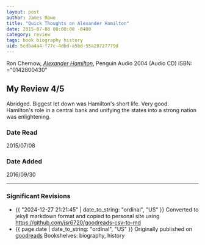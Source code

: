 ```yaml
---
layout: post
author: James Rowe
title: "Quick Thoughts on Alexander Hamilton"
date: 2015-07-08 00:00:00 -0400
category: review
tags: book biography history
uid: 5cdba4a4-f77c-4dbd-a5bd-55a28727779d
---
```


Ron Chernow, *[Alexander Hamilton](https://www.goodreads.com/book/show/944986)*,  Penguin Audio 2004 (Audio CD) ISBN: ="0142800430"

## My Review 4/5

Abridged. Biggest let down was Hamilton's short life. Very good.<br/>Hamilton's role in a central bank and unifying the states into a strong nation was enlightening.

### Date Read
2015/07/08

### Date Added
2016/09/30

---

### Significant Revisions

- {{ "2024-12-27 21:21:45" | date_to_string: "ordinal", "US" }} Converted to jekyll markdown format and copied to personal site using <https://github.com/jsr6720/goodreads-csv-to-md>
- {{ page.date | date_to_string: "ordinal", "US" }} Originally published on [goodreads](https://www.goodreads.com) Bookshelves: biography, history